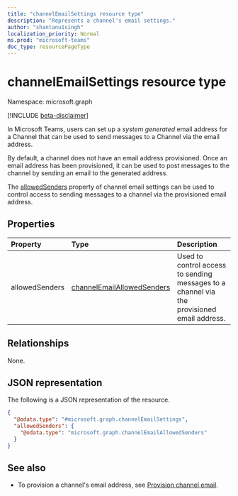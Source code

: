 ```yaml
---
title: "channelEmailSettings resource type"
description: "Represents a channel's email settings."
author: "shantanu1singh"
localization_priority: Normal
ms.prod: "microsoft-teams"
doc_type: resourcePageType
---
```


# channelEmailSettings resource type

Namespace: microsoft.graph

[!INCLUDE [beta-disclaimer](../../includes/beta-disclaimer.md)]

In Microsoft Teams, users can set up a *system generated* email address for a Channel that can be used to send messages to a Channel via the email address.

By default, a channel does not have an email address provisioned. Once an email address has been provisioned, it can be used to post messages to the channel by sending an email to the generated address.

The [allowedSenders](channelemailallowedsenders.md) property of channel email settings can be used to control access to sending messages to a channel via the provisioned email address.

## Properties
| Property       | Type                                                        | Description                                                                                |
| :------------- | :---------------------------------------------------------- | :----------------------------------------------------------------------------------------- |
| allowedSenders | [channelEmailAllowedSenders](channelemailallowedsenders.md) | Used to control access to sending messages to a channel via the provisioned email address. |

## Relationships
None.

## JSON representation
The following is a JSON representation of the resource.
<!-- {
  "blockType": "resource",
  "@odata.type": "microsoft.graph.channelEmailSettings"
}
-->
``` json
{
  "@odata.type": "#microsoft.graph.channelEmailSettings",
  "allowedSenders": {
    "@odata.type": "microsoft.graph.channelEmailAllowedSenders"
  }
}
```

## See also

- To provision a channel's email address, see [Provision channel email](..\api\channel-provisionemail.md).
